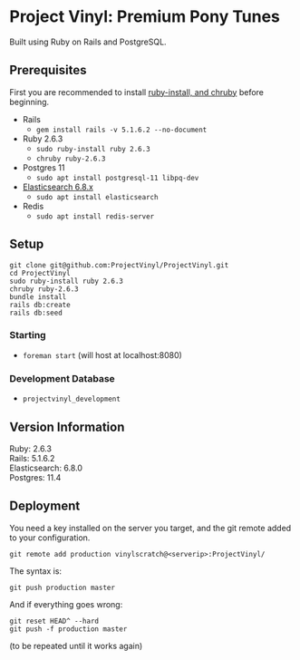 # Project Vinyl: Premium Pony Tunes
Built using Ruby on Rails and PostgreSQL.

## Prerequisites
First you are recommended to install [ruby-install, and chruby](https://ryanbigg.com/2014/10/ubuntu-ruby-ruby-install-chruby-and-you) before beginning.

* Rails
  * `gem install rails -v 5.1.6.2 --no-document`
* Ruby 2.6.3
  * `sudo ruby-install ruby 2.6.3`
  * `chruby ruby-2.6.3`
* Postgres 11
  * `sudo apt install postgresql-11 libpq-dev`
* [Elasticsearch 6.8.x](https://linuxize.com/post/how-to-install-elasticsearch-on-ubuntu-18-04/)
  * `sudo apt install elasticsearch`
* Redis
  * `sudo apt install redis-server`

## Setup
    git clone git@github.com:ProjectVinyl/ProjectVinyl.git
    cd ProjectVinyl
    sudo ruby-install ruby 2.6.3
    chruby ruby-2.6.3
    bundle install
    rails db:create
    rails db:seed

### Starting
* `foreman start` (will host at localhost:8080)

### Development Database
* `projectvinyl_development`

## Version Information
Ruby: 2.6.3 \
Rails: 5.1.6.2 \
Elasticsearch: 6.8.0 \
Postgres: 11.4

## Deployment
You need a key installed on the server you target, and the git remote added to your configuration.

    git remote add production vinylscratch@<serverip>:ProjectVinyl/

The syntax is:

    git push production master

And if everything goes wrong:

    git reset HEAD^ --hard
    git push -f production master

(to be repeated until it works again)
